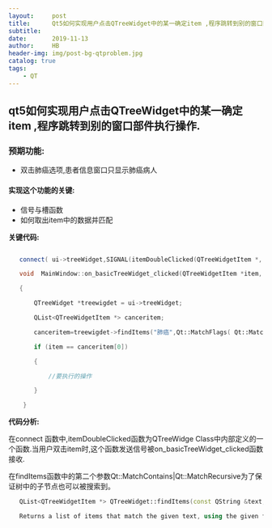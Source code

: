 ```yaml
---
layout:     post
title:      Qt5如何实现用户点击QTreeWidget中的某一确定item ,程序跳转到别的窗口部件执行操作.
subtitle:   
date:       2019-11-13
author:     HB
header-img: img/post-bg-qtproblem.jpg
catalog: true
tags:
    - QT
---
```


##  qt5如何实现用户点击QTreeWidget中的某一确定item ,程序跳转到别的窗口部件执行操作.

### 预期功能:

   - 双击肺癌选项,患者信息窗口只显示肺癌病人




#### 实现这个功能的关键:

   - 信号与槽函数
   - 如何取出item中的数据并匹配



**关键代码:**
```c++

   connect( ui->treeWidget,SIGNAL(itemDoubleClicked(QTreeWidgetItem *, int )),this,SLOT( on_basicTreeWidget_clicked( QTreeWidgetItem *, int )));

   void  MainWindow::on_basicTreeWidget_clicked(QTreeWidgetItem *item, int column)

   {

       QTreeWidget *treewigdet = ui->treeWidget;

       QList<QTreeWidgetItem *> canceritem;

       canceritem=treewigdet->findItems("肺癌",Qt::MatchFlags( Qt::MatchContains|Qt::MatchRecursive),0);

       if (item == canceritem[0])

       {

           //要执行的操作

       }

    }
````

**代码分析:**

   在connect 函数中,itemDoubleClicked函数为QTreeWidge Class中内部定义的一个函数.当用户双击item时,这个函数发送信号被on_basicTreeWidget_clicked函数接收.


   在findItems函数中的第二个参数Qt::MatchContains|Qt::MatchRecursive为了保证树中的子节点也可以被搜索到。

```c++   
   QList<QTreeWidgetItem *> QTreeWidget::findItems(const QString &text, Qt::MatchFlags flags, int column = 0) const

   Returns a list of items that match the given text, using the given flags, in the given column.

```
